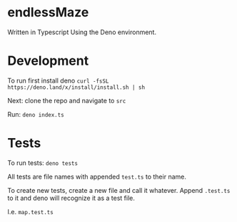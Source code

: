 # endlessMaze

Written in Typescript Using the Deno environment.

# Development

To run first install deno `curl -fsSL https://deno.land/x/install/install.sh | sh`

Next: clone the repo and navigate to `src`

Run: `deno index.ts`

# Tests

To run tests: `deno tests`

All tests are file names with appended `test.ts` to their name.

To create new tests, create a new file and call it whatever. Append `.test.ts` to it and deno will recognize it as a test file.

I.e. `map.test.ts`